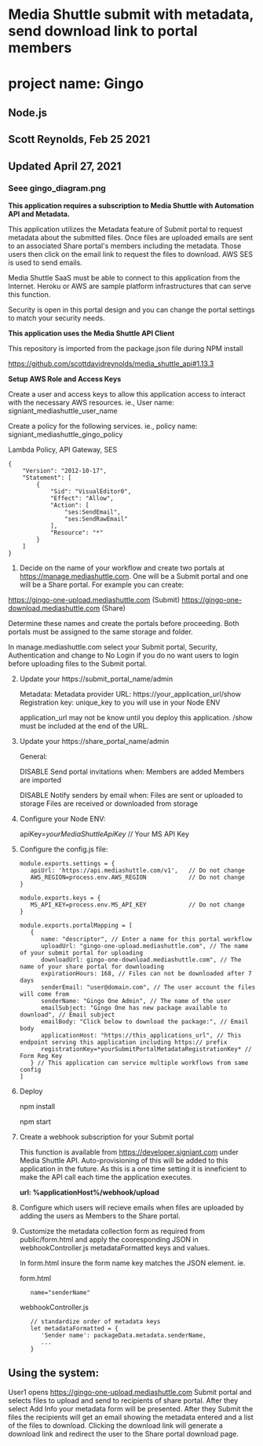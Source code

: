# Media Shuttle submit with metadata, send download link to portal members

# project name: Gingo
## Node.js

## Scott Reynolds, Feb 25 2021
## Updated April 27, 2021

### Seee gingo_diagram.png ###

**This application requires a subscription to Media Shuttle with Automation API and Metadata.**

   This application utilizes the Metadata feature of Submit portal to request metadata about the submitted files. Once files are uploaded emails are sent to an associated Share portal's members including the metadata. Those users then click on the email link to request the files to download. AWS SES is used to send emails.

   Media Shuttle SaaS must be able to connect to this application from the Internet. Heroku or AWS are sample platform infrastructures that can serve this function.
   
   Security is open in this portal design and you can change the portal settings to match your security needs.

**This application uses the Media Shuttle API Client**

This repository is imported from the package.json file during NPM install

https://github.com/scottdavidreynolds/media_shuttle_api#1.13.3

**Setup AWS Role and Access Keys**

Create a user and access keys to allow this application access to interact with the necessary AWS resources. ie., User name: signiant_mediashuttle_user_name

Create a policy for the following services. ie., policy name: signiant_mediashuttle_gingo_policy

Lambda Policy, API Gateway, SES
```
{
    "Version": "2012-10-17",
    "Statement": [
        {
            "Sid": "VisualEditor0",
            "Effect": "Allow",
            "Action": [
                "ses:SendEmail",
                "ses:SendRawEmail"
            ],
            "Resource": "*"
        }
    ]
}
```
1.  Decide on the name of your workflow and create two portals at https://manage.mediashuttle.com. One will be a Submit portal and one will be a Share portal. For example you can create:

   https://gingo-one-upload.mediashuttle.com (Submit) 
   https://gingo-one-download.mediashuttle.com (Share)

   Determine these names and create the portals before proceeding. Both portals must be assigned to the same storage and folder.

   In manage.mediashuttle.com select your Submit portal, Security, Authentication and change to No Login if you do no want users to login before uploading files to the Submit portal.

2. Update your https://submit_portal_name/admin

   Metadata: Metadata provider URL: https://your_application_url/show  
   Registration key: unique_key to you will use in your Node ENV

   application_url may not be know until you deploy this application.
   /show must be included at the end of the URL.

3. Update your https://share_portal_name/admin 

   General: 
   
   DISABLE Send portal invitations when:
      Members are added
      Members are imported

   DISABLE Notify senders by email when:
      Files are sent or uploaded to storage
      Files are received or downloaded from storage

      
4. Configure your Node ENV:

   apiKey=*yourMediaShuttleApiKey* // Your MS API Key

5. Configure the config.js file:

   ```
   module.exports.settings = {
      apiUrl: 'https://api.mediashuttle.com/v1',   // Do not change
      AWS_REGION=process.env.AWS_REGION            // Do not change
   }

   module.exports.keys = {
      MS_API_KEY=process.env.MS_API_KEY            // Do not change
   }

   module.exports.portalMapping = [
      {
         name: "descriptor", // Enter a name for this portal workflow              
         uploadUrl: "gingo-one-upload.mediashuttle.com", // The name of your submit portal for uploading
         downloadUrl: gingo-one-download.mediashuttle.com", // The name of your share portal for downloading
         expirationHours: 168, // Files can not be downloaded after 7 days
         senderEmail: "user@domain.com", // The user account the files will come from
         senderName: "Gingo One Admin", // The name of the user 
         emailSubject: "Gingo One has new package available to download", // Email subject
         emailBody: "Click below to download the package:", // Email body
         applicationHost: "https://this_applications_url", // This endpoint serving this application including https:// prefix
         registrationKey=*yourSubmitPortalMetadataRegistrationKey* // Form Reg Key
      } // This application can service multiple workflows from same config
   ]
   ```

6. Deploy

   npm install

   npm start

7. Create a webhook subscription for your Submit portal

   This function is available from https://developer.signiant.com under Media Shuttle API. Auto-provisioning of this will be added to this application in the future. As this is a one time setting it is inneficient to make the API call each time the application executes.

   **url: %applicationHost%/webhook/upload**

7. Configure which users will recieve emails when files are uploaded by adding the users as Members to the Share portal.

8. Customize the metadata collection form as required from public/form.html and apply the cooresponding JSON in webhookController.js metadataFormatted keys and values.

   In form.html insure the form name key matches the JSON element. ie. 
   
   form.html
   ```
      name="senderName"
   ```
   webhookController.js
   ```
      // standardize order of metadata keys
      let metadataFormatted = {
         'Sender name': packageData.metadata.senderName,
         ...
      }
   ```

## Using the system: ##

User1 opens https://gingo-one-upload.mediashuttle.com Submit portal and selects files to upload and send to recipients of share portal. After they select Add Info your metadata form will be presented. After they Submit the files the recipients will get an email showing the metadata entered and a list of the files to download. Clicking the download link will generate a download link and redirect the user to the Share portal download page.

